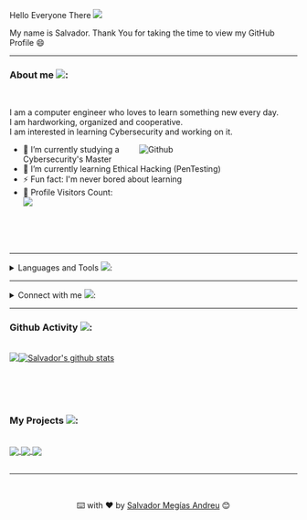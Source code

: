 Hello Everyone There <img src = "https://raw.githubusercontent.com/MartinHeinz/MartinHeinz/master/wave.gif" width = 20px>

My name is Salvador. Thank You for taking the time to view my GitHub Profile 😄

---

### About me <img src = "https://media.giphy.com/media/Wn1DjIHKwcbtGbTVlO/giphy.gif" width = 28px>:

<br/>

I am a computer engineer who loves to learn something new every day. <br/>
I am hardworking, organized and cooperative.<br/>
I am interested in learning Cybersecurity and working on it.

<img width="55%" align="right" alt="Github" src="https://raw.githubusercontent.com/onimur/.github/master/.resources/git-header.svg" />

- 🔭 I’m currently studying a Cybersecurity's Master
- 🌱 I’m currently learning Ethical Hacking (PenTesting)
- ⚡ Fun fact: I'm never bored about learning
- 🎢 Profile Visitors Count:  
![](https://visitor-badge.glitch.me/badge?page_id=salvadorJMA.visitor-badge)

<br/>
<br/>
<br/>


---

<details>
<summary>
Languages and Tools <img src = "https://media2.giphy.com/media/QssGEmpkyEOhBCb7e1/giphy.gif?cid=ecf05e47a0n3gi1bfqntqmob8g9aid1oyj2wr3ds3mg700bl&rid=giphy.gif" width = 20px>:
</summary>
  <br/>
<code><img height="25" src="https://raw.githubusercontent.com/github/explore/80688e429a7d4ef2fca1e82350fe8e3517d3494d/topics/html/html.png"></code>
<code><img height="25" src="https://raw.githubusercontent.com/github/explore/80688e429a7d4ef2fca1e82350fe8e3517d3494d/topics/css/css.png"></code>
<code><img height="25" src="https://raw.githubusercontent.com/github/explore/80688e429a7d4ef2fca1e82350fe8e3517d3494d/topics/javascript/javascript.png"></code>
<code><img height="25" src="https://raw.githubusercontent.com/github/explore/80688e429a7d4ef2fca1e82350fe8e3517d3494d/topics/android/android.png"></code>
<code><img height="25" src="https://raw.githubusercontent.com/github/explore/80688e429a7d4ef2fca1e82350fe8e3517d3494d/topics/git/git.png"></code>
<code><img height="25" src="https://upload.wikimedia.org/wikipedia/commons/thumb/a/ae/Github-desktop-logo-symbol.svg/1024px-Github-desktop-logo-symbol.svg.png"></code>
<code><img height="25" src="https://raw.githubusercontent.com/github/explore/80688e429a7d4ef2fca1e82350fe8e3517d3494d/topics/mysql/mysql.png"></code>
<code><img height="25" src="https://upload.wikimedia.org/wikipedia/commons/thumb/b/b2/Bootstrap_logo.svg/1024px-Bootstrap_logo.svg.png"></code>
<code><img height="25" src="https://cdn.iconscout.com/icon/free/png-512/c-programming-569564.png"></code>
<code><img height="25" src="https://e7.pngegg.com/pngimages/46/626/png-clipart-c-logo-the-c-programming-language-computer-icons-computer-programming-source-code-programming-miscellaneous-template.png"></code>
<code><img height="25" src="https://banner2.cleanpng.com/20181122/krs/kisspng-java-programming-language-selenium-computer-softwa-july-2-16-halab-4-dev-5bf78387a7bb41.028192901542947719687.jpg"></code>
<code><img height="25" src="https://raw.githubusercontent.com/jimaek/bashlogo.com/master/src/img/logo.png"></code>
<code><img height="25" src="https://upload.wikimedia.org/wikipedia/commons/thumb/9/9a/Visual_Studio_Code_1.35_icon.svg/1024px-Visual_Studio_Code_1.35_icon.svg.png"></code>
</details>


---

<details>
<summary> Connect with me <img src='https://raw.githubusercontent.com/ShahriarShafin/ShahriarShafin/main/Assets/handshake.gif' width="50px">: </summary>  

<br/>

<a href="https://t.me/salvi97">
  <img align="left" alt="Salvador's Telegram" width="26px" src="https://web.telegram.org/img/logo_share.png" />
</a>

<a href="https://github.com/salvadorJMA">
  <img align="left" alt="Salvador's Github" width="26px" src="https://upload.wikimedia.org/wikipedia/commons/thumb/a/ae/Github-desktop-logo-symbol.svg/1024px-Github-desktop-logo-symbol.svg.png" />
</a>

<a href="http://instagram.com/salvadorjesusmegias">
  <img align="left" alt="Salvador's Instagram" width="26px" src="https://upload.wikimedia.org/wikipedia/commons/thumb/a/a5/Instagram_icon.png/600px-Instagram_icon.png" />
</a>

<a href="https://www.facebook.com/salvador.megiasandreu.1">
  <img align="left" alt="Salvador's Facebook" width="26px" src="https://facebookbrand.com/wp-content/uploads/2019/04/f_logo_RGB-Hex-Blue_512.png?w=512&h=512" />
</a>

<a href="https://www.linkedin.com/in/salvador-jes%C3%BAs-meg%C3%ADas-andreu-12097b1b6">
  <img align="left" alt="Salvador's Linkedin" width="26px" src="https://cdn3.iconfinder.com/data/icons/inficons/512/linkedin.png" />
</a>

<br/>

</details>

---

### Github Activity <img src = "https://media.giphy.com/media/83pJ6Gsj4AuHnqI4Ni/giphy.gif" width = 25px>:
<br/>

<a href="https://github.com/salvadorJMA">
  <img align="left" src="https://github-readme-stats.vercel.app/api/top-langs/?username=salvadorJMA&theme=tokyonight" />
  </a>

<a href="https://github.com/salvadorJMA">
 <img align="center" src="https://github-readme-stats.vercel.app/api?username=salvadorJMA&show_icons=true&theme=tokyonight&line_height=27" alt="Salvador's github stats"/>
</a>

<br/>
<br/>
<br/>
<br/>
<br/>


### My Projects <img src = "https://media.giphy.com/media/KHF2LH5zMtGxHMC3wB/giphy.gif" width = 25px>:

<br/>
<a href="https://github.com/salvadorJMA/TFG-Design-and-implementation-of-a-GUI-to-manage-a-particle-accelerator-module">
  <img align="center" src="https://github-readme-stats.vercel.app/api/pin/?username=salvadorJMA&repo=TFG-Design-and-implementation-of-a-GUI-to-manage-a-particle-accelerator-module&theme=tokyonight" />
</a>

<a href="https://github.com/salvadorJMA/Python-Libraries-to-manage-Anritsu-MS2830A-Agilent-N9020A-machines">
 <img align="center" src="https://github-readme-stats.vercel.app/api/pin/?username=salvadorJMA&repo=Python-Libraries-to-manage-Anritsu-MS2830A-Agilent-N9020A-machines&theme=tokyonight" />
</a>
<a href="https://github.com/salvadorJMA/proyect-of-videoconference-room-with-JAVA-EE">
  <img align="center" src="https://github-readme-stats.vercel.app/api/pin/?username=salvadorJMA&repo=proyect-of-videoconference-room-with-JAVA-EE&theme=tokyonight" />
</a>




<br/>
<br/>

<div align="center">

---
<br/>

⌨️ with ❤️ by [Salvador Megías Andreu](https://github.com/salvadorJMA) 😊

</div>

